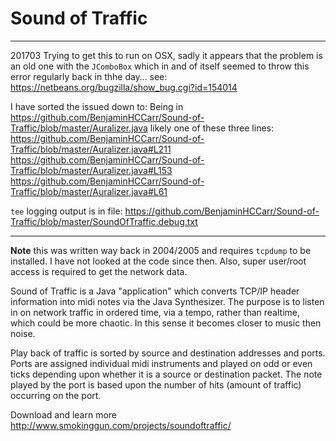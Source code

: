 # Sound of Traffic
---
201703 Trying to get this to run on OSX, sadly it appears that the problem is an old one with the `JComboBox` which in and of itself seemed to throw this error regularly back in thhe day… see: https://netbeans.org/bugzilla/show_bug.cgi?id=154014

I have sorted the issued down to:
Being in https://github.com/BenjaminHCCarr/Sound-of-Traffic/blob/master/Auralizer.java
likely one of these three lines:
https://github.com/BenjaminHCCarr/Sound-of-Traffic/blob/master/Auralizer.java#L211
https://github.com/BenjaminHCCarr/Sound-of-Traffic/blob/master/Auralizer.java#L153
https://github.com/BenjaminHCCarr/Sound-of-Traffic/blob/master/Auralizer.java#L61

`tee` logging output is in file: https://github.com/BenjaminHCCarr/Sound-of-Traffic/blob/master/SoundOfTraffic.debug.txt

---
**Note** this was written way back in 2004/2005 and requires `tcpdump` to be
installed.  I have not looked at the code since then. Also, super user/root
access is required to get the network data.

Sound of Traffic is a Java "application" which converts TCP/IP header
information into midi notes via the Java Synthesizer. The purpose is to listen
in on network traffic in ordered time, via a tempo, rather than realtime, which
could be more chaotic. In this sense it becomes closer to music then noise.

Play back of traffic is sorted by source and destination addresses and ports.
Ports are assigned individual midi instruments and played on odd or even ticks
depending upon whether it is a source or destination packet. The note played by
the port is based upon the number of hits (amount of traffic) occurring on the
port.

Download and learn more http://www.smokinggun.com/projects/soundoftraffic/
